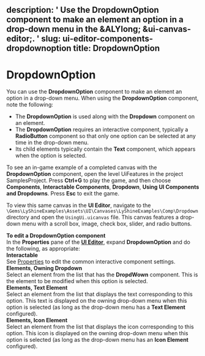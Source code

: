 description: ' Use the DropdownOption component to make an element an option in a
  drop-down menu in the &ALYlong; &ui-canvas-editor;. '
slug: ui-editor-components-dropdownoption
title: DropdownOption
---
# DropdownOption<a name="ui-editor-components-dropdownoption"></a>

You can use the **DropdownOption** component to make an element an option in a drop\-down menu\. When using the **DropdownOption** component, note the following:
+ The **DropdownOption** is used along with the **Dropdown** component on an element\.
+ The **DropdownOption** requires an interactive component, typically a **RadioButton** component so that only one option can be selected at any time in the drop\-down menu\.
+ Its child elements typically contain the **Text** component, which appears when the option is selected\.

To see an in\-game example of a completed canvas with the **DropdownOption** component, open the level UiFeatures in the project SamplesProject\. Press **Ctrl\+G** to play the game, and then choose **Components**, **Interactable Components**, **Dropdown**, **Using UI Components and Dropdowns**\. Press **Esc** to exit the game\.

To view this same canvas in the **UI Editor**, navigate to the `\Gems\LyShineExamples\Assets\UI\Canvases\LyShineExamples\Comp\Dropdown` directory and open the `UsingUi.uicanvas` file\. This canvas features a drop\-down menu with a scroll box, image, check box, slider, and radio buttons\.

**To edit a DropdownOption component**  
In the **Properties** pane of the [**UI Editor**](ui-editor-using.md), expand **DropdownOption** and do the following, as appropriate:    
**Interactable**  
See [Properties](ui-editor-components-interactive-properties.md) to edit the common interactive component settings\.  
**Elements, Owning Dropdown**  
Select an element from the list that has the **DropdWown** component\. This is the element to be modified when this option is selected\.  
**Elements, Text Element**  
Select an element from the list that displays the text corresponding to this option\. This text is displayed on the owning drop\-down menu when this option is selected \(as long as the drop\-down menu has a **Text Element** configured\)\.  
**Elements, Icon Element**  
Select an element from the list that displays the icon corresponding to this option\. This icon is displayed on the owning drop\-down menu when this option is selected \(as long as the drop\-down menu has an **Icon Element** configured\)\.
